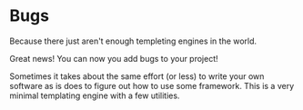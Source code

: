 # Bugs
Because there just aren't enough templeting engines in the world.

Great news! You can now you add bugs to your project!

Sometimes it takes about the same effort (or less) to write your own software as is does to figure out how to use some framework. This is a very minimal templating engine with a few utilities.
